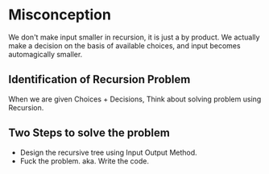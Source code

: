 # Misconception

We don't make input smaller in recursion, it is just a by product. We actually make a decision on the basis of available choices, and input becomes automagically smaller.

## Identification of Recursion Problem

When we are given Choices + Decisions, Think about solving problem using Recursion.

## Two Steps to solve the problem

- Design the recursive tree using Input Output Method.
- Fuck the problem. aka. Write the code.
